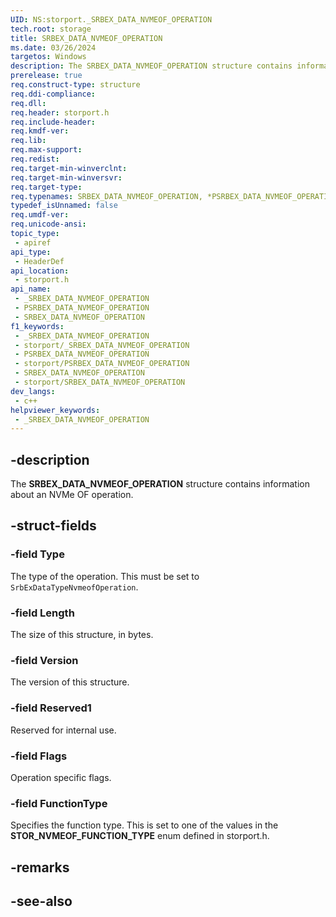 ```yaml
---
UID: NS:storport._SRBEX_DATA_NVMEOF_OPERATION
tech.root: storage
title: SRBEX_DATA_NVMEOF_OPERATION
ms.date: 03/26/2024
targetos: Windows
description: The SRBEX_DATA_NVMEOF_OPERATION structure contains information about an NVMe OF operation.
prerelease: true
req.construct-type: structure
req.ddi-compliance: 
req.dll: 
req.header: storport.h
req.include-header: 
req.kmdf-ver: 
req.lib: 
req.max-support: 
req.redist: 
req.target-min-winverclnt: 
req.target-min-winversvr: 
req.target-type: 
req.typenames: SRBEX_DATA_NVMEOF_OPERATION, *PSRBEX_DATA_NVMEOF_OPERATION
typedef_isUnnamed: false
req.umdf-ver: 
req.unicode-ansi: 
topic_type:
 - apiref
api_type:
 - HeaderDef
api_location:
 - storport.h
api_name:
 - _SRBEX_DATA_NVMEOF_OPERATION
 - PSRBEX_DATA_NVMEOF_OPERATION
 - SRBEX_DATA_NVMEOF_OPERATION
f1_keywords:
 - _SRBEX_DATA_NVMEOF_OPERATION
 - storport/_SRBEX_DATA_NVMEOF_OPERATION
 - PSRBEX_DATA_NVMEOF_OPERATION
 - storport/PSRBEX_DATA_NVMEOF_OPERATION
 - SRBEX_DATA_NVMEOF_OPERATION
 - storport/SRBEX_DATA_NVMEOF_OPERATION
dev_langs:
 - c++
helpviewer_keywords:
 - _SRBEX_DATA_NVMEOF_OPERATION
---
```


## -description

The **SRBEX_DATA_NVMEOF_OPERATION** structure contains information about an NVMe OF operation.

## -struct-fields

### -field Type

The type of the operation. This must be set to `SrbExDataTypeNvmeofOperation`.

### -field Length

The size of this structure, in bytes.

### -field Version

The version of this structure.

### -field Reserved1

Reserved for internal use.

### -field Flags

Operation specific flags.

### -field FunctionType

Specifies the function type. This is set to one of the values in the **STOR_NVMEOF_FUNCTION_TYPE** enum defined in storport.h.

## -remarks

## -see-also
